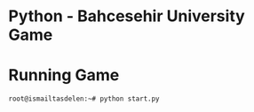 # Python - Bahcesehir University Game

# Running Game

```
root@ismailtasdelen:~# python start.py
```
